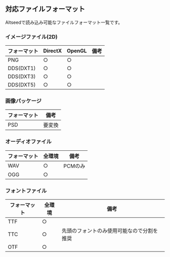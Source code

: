 ﻿## 対応ファイルフォーマット

Altseedで読み込み可能なファイルフォーマット一覧です。

### イメージファイル(2D)

| フォーマット | DirectX | OpenGL | 備考 |
|---|---|---|---|
|PNG|○|○||
|DDS(DXT1)|○|○||
|DDS(DXT3)|○|○||
|DDS(DXT5)|○|○||

### 画像パッケージ

| フォーマット | 備考 |
|---|---|
|PSD|要変換|

### オーディオファイル

| フォーマット | 全環境 | 備考 |
|---|---|---|
|WAV|○|PCMのみ|
|OGG|○||

### フォントファイル

| フォーマット | 全環境 | 備考 |
|---|---|---|
|TTF|○||
|TTC|○|先頭のフォントのみ使用可能なので分割を推奨|
|OTF|○||
